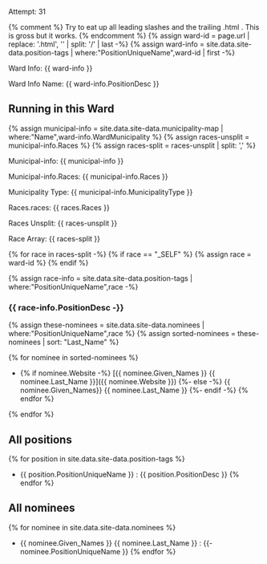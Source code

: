---
---

Attempt: 31

{% comment %}
Try to eat up all leading slashes and the trailing .html . 
This is gross but it works.
{% endcomment %}
{% assign ward-id = page.url | replace: '.html', '' | split: '/' | last -%}
{% assign ward-info = site.data.site-data.position-tags |
where:"PositionUniqueName",ward-id | first -%}

Ward Info: {{ ward-info }}

Ward Info Name: {{ ward-info.PositionDesc }}

## Running in this Ward

{% assign municipal-info = site.data.site-data.municipality-map |
where:"Name",ward-info.WardMunicipality %}
{% assign races-unsplit = municipal-info.Races %}
{% assign races-split = races-unsplit | split: ',' %}

Municipal-info: {{ municipal-info }} 

Municipal-info.Races: {{ municipal-info.Races }}

Municipality Type: {{ municipal-info.MunicipalityType }}

Races.races: {{ races.Races }}

Races Unsplit: {{ races-unsplit }}

Race Array: {{ races-split }}

{% for race in races-split -%}
  {% if race == "_SELF" %}
    {% assign race = ward-id %}
  {% endif %}
  
  {% assign race-info = site.data.site-data.position-tags |
  where:"PositionUniqueName",race -%}

  ### {{ race-info.PositionDesc -}}
  
  {% assign these-nominees = site.data.site-data.nominees 
    | where:"PositionUniqueName",race %}
  {% assign sorted-nominees = these-nominees | sort: "Last_Name" %}

  {% for nominee in sorted-nominees %}
- {% if nominee.Website -%}
    [{{ nominee.Given_Names }} 
      {{ nominee.Last_Name }}]({{ nominee.Website }})
    {%- else -%}
      {{ nominee.Given_Names}} {{ nominee.Last_Name }}
    {%- endif -%}
  {% endfor %}

{% endfor %}


## All positions

{% for position in site.data.site-data.position-tags %}
- {{ position.PositionUniqueName }} : {{ position.PositionDesc }}
{% endfor %}

## All nominees 

{% for nominee in site.data.site-data.nominees %}
- {{ nominee.Given_Names }} {{ nominee.Last_Name }} : 
  {{- nominee.PositionUniqueName }}
{% endfor %}
